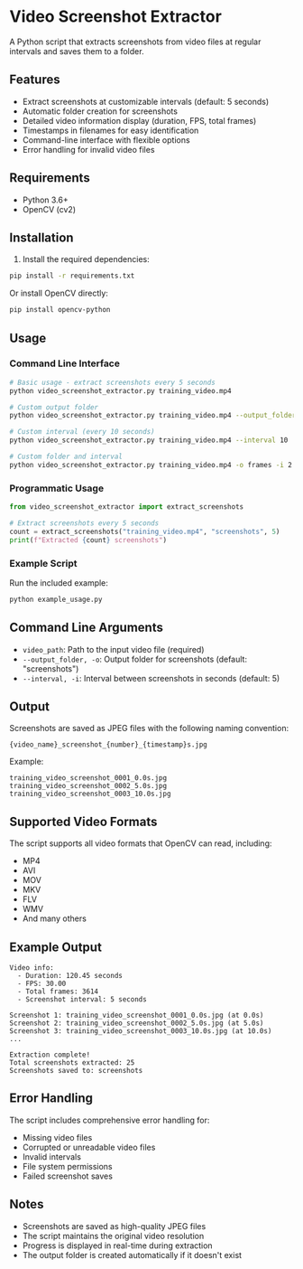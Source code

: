 # Video Screenshot Extractor

A Python script that extracts screenshots from video files at regular intervals and saves them to a folder.

## Features

- Extract screenshots at customizable intervals (default: 5 seconds)
- Automatic folder creation for screenshots
- Detailed video information display (duration, FPS, total frames)
- Timestamps in filenames for easy identification
- Command-line interface with flexible options
- Error handling for invalid video files

## Requirements

- Python 3.6+
- OpenCV (cv2)

## Installation

1. Install the required dependencies:
```bash
pip install -r requirements.txt
```

Or install OpenCV directly:
```bash
pip install opencv-python
```

## Usage

### Command Line Interface

```bash
# Basic usage - extract screenshots every 5 seconds
python video_screenshot_extractor.py training_video.mp4

# Custom output folder
python video_screenshot_extractor.py training_video.mp4 --output_folder my_screenshots

# Custom interval (every 10 seconds)
python video_screenshot_extractor.py training_video.mp4 --interval 10

# Custom folder and interval
python video_screenshot_extractor.py training_video.mp4 -o frames -i 2
```

### Programmatic Usage

```python
from video_screenshot_extractor import extract_screenshots

# Extract screenshots every 5 seconds
count = extract_screenshots("training_video.mp4", "screenshots", 5)
print(f"Extracted {count} screenshots")
```

### Example Script

Run the included example:
```bash
python example_usage.py
```

## Command Line Arguments

- `video_path`: Path to the input video file (required)
- `--output_folder, -o`: Output folder for screenshots (default: "screenshots")
- `--interval, -i`: Interval between screenshots in seconds (default: 5)

## Output

Screenshots are saved as JPEG files with the following naming convention:
```
{video_name}_screenshot_{number}_{timestamp}s.jpg
```

Example:
```
training_video_screenshot_0001_0.0s.jpg
training_video_screenshot_0002_5.0s.jpg
training_video_screenshot_0003_10.0s.jpg
```

## Supported Video Formats

The script supports all video formats that OpenCV can read, including:
- MP4
- AVI
- MOV
- MKV
- FLV
- WMV
- And many others

## Example Output

```
Video info:
  - Duration: 120.45 seconds
  - FPS: 30.00
  - Total frames: 3614
  - Screenshot interval: 5 seconds

Screenshot 1: training_video_screenshot_0001_0.0s.jpg (at 0.0s)
Screenshot 2: training_video_screenshot_0002_5.0s.jpg (at 5.0s)
Screenshot 3: training_video_screenshot_0003_10.0s.jpg (at 10.0s)
...

Extraction complete!
Total screenshots extracted: 25
Screenshots saved to: screenshots
```

## Error Handling

The script includes comprehensive error handling for:
- Missing video files
- Corrupted or unreadable video files
- Invalid intervals
- File system permissions
- Failed screenshot saves

## Notes

- Screenshots are saved as high-quality JPEG files
- The script maintains the original video resolution
- Progress is displayed in real-time during extraction
- The output folder is created automatically if it doesn't exist